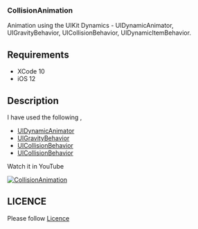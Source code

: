 ### CollisionAnimation

  Animation using the UIKit Dynamics - UIDynamicAnimator, UIGravityBehavior, UICollisionBehavior, UIDynamicItemBehavior.

## Requirements

 - XCode 10 
 - iOS 12

## Description


 I have used the following ,

 - [UIDynamicAnimator](https://developer.apple.com/documentation/uikit/uidynamicanimator)
 - [UIGravityBehavior](https://developer.apple.com/documentation/uikit/uigravitybehavior)
 - [UICollisionBehavior](https://developer.apple.com/documentation/uikit/uicollisionbehavior)
  - [UICollisionBehavior](https://developer.apple.com/documentation/uikit/uidynamicitembehavior)

  
  Watch it in YouTube 

  [![CollisionAnimation]()](https://www.youtube.com/watch?v=P79jEN1G8hI&feature=youtu.be)


## LICENCE

  Please follow [Licence](https://github.com/AnanthaKrish/SwiftAnimations/blob/master/LICENSE)